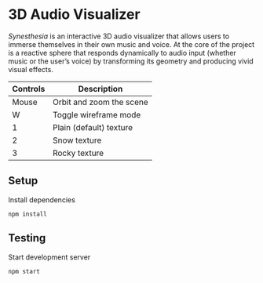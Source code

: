 # 3D Audio Visualizer
*Synesthesia* is an interactive 3D audio visualizer that allows users to immerse themselves in their own music and voice. At the core of the project is a reactive sphere that responds dynamically to audio input (whether music or the user’s voice) by transforming its geometry and producing vivid visual effects.

| **Controls** | **Description** |
| ----------- | ----------- |
| Mouse | Orbit and zoom the scene |
| W | Toggle wireframe mode |
| 1 | Plain (default) texture |
| 2 | Snow texture |
| 3 | Rocky texture |

## Setup
Install dependencies
```
npm install
```

## Testing
Start development server
```
npm start
```
